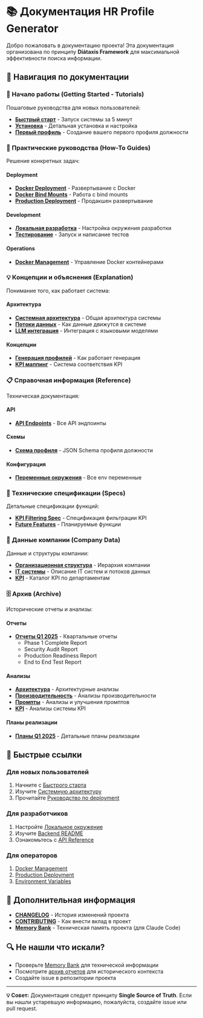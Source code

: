 # 📚 Документация HR Profile Generator

Добро пожаловать в документацию проекта! Эта документация организована по принципу **Diátaxis Framework** для максимальной эффективности поиска информации.

## 🧭 Навигация по документации

### 📖 Начало работы (Getting Started - Tutorials)
Пошаговые руководства для новых пользователей:

- **[Быстрый старт](getting-started/quick-start.md)** - Запуск системы за 5 минут
- **[Установка](getting-started/installation.md)** - Детальная установка и настройка
- **[Первый профиль](getting-started/first-profile.md)** - Создание вашего первого профиля должности

### 🔧 Практические руководства (How-To Guides)
Решение конкретных задач:

#### Deployment
- **[Docker Deployment](guides/deployment/docker-deployment.md)** - Развертывание с Docker
- **[Docker Bind Mounts](guides/deployment/docker-bind-mounts.md)** - Работа с bind mounts
- **[Production Deployment](guides/deployment/deployment-guide.md)** - Продакшен развертывание

#### Development
- **[Локальная разработка](guides/development/local-setup.md)** - Настройка окружения разработки
- **[Тестирование](guides/development/testing-guide.md)** - Запуск и написание тестов

#### Operations
- **[Docker Management](guides/operations/docker-management.md)** - Управление Docker контейнерами

### 💡 Концепции и объяснения (Explanation)
Понимание того, как работает система:

#### Архитектура
- **[Системная архитектура](explanation/architecture/system-architecture.md)** - Общая архитектура системы
- **[Потоки данных](explanation/architecture/data-flow.md)** - Как данные движутся в системе
- **[LLM интеграция](explanation/architecture/llm-integration.md)** - Интеграция с языковыми моделями

#### Концепции
- **[Генерация профилей](explanation/concepts/profile-generation.md)** - Как работает генерация
- **[KPI маппинг](explanation/concepts/kpi-mapping.md)** - Система соответствия KPI

### 📋 Справочная информация (Reference)
Техническая документация:

#### API
- **[API Endpoints](reference/api/endpoints.md)** - Все API эндпоинты

#### Схемы
- **[Схема профиля](reference/schemas/profile-schema.md)** - JSON Schema профиля должности

#### Конфигурация
- **[Переменные окружения](reference/configuration/environment-variables.md)** - Все env переменные

### 📐 Технические спецификации (Specs)
Детальные спецификации функций:

- **[KPI Filtering Spec](specs/KPI_FILTERING_IMPLEMENTATION_SPEC.md)** - Спецификация фильтрации KPI
- **[Future Features](specs/future-features/)** - Планируемые функции

### 🏢 Данные компании (Company Data)
Данные и структуры компании:

- **[Организационная структура](org_structure/)** - Иерархия компании
- **[IT системы](IT%20systems/)** - Описание IT систем и потоков данных
- **[KPI](KPI/)** - Каталог KPI по департаментам

### 🗄️ Архив (Archive)
Исторические отчеты и анализы:

#### Отчеты
- **[Отчеты Q1 2025](archive/reports/2025-Q1/)** - Квартальные отчеты
  - Phase 1 Complete Report
  - Security Audit Report
  - Production Readiness Report
  - End to End Test Report

#### Анализы
- **[Архитектура](archive/analysis/architecture/)** - Архитектурные анализы
- **[Производительность](archive/analysis/performance/)** - Анализы производительности
- **[Промпты](archive/analysis/prompts/)** - Анализы и улучшения промптов
- **[KPI](archive/analysis/kpi/)** - Анализы системы KPI

#### Планы реализации
- **[Планы Q1 2025](archive/implementation-plans/2025-Q1/)** - Детальные планы реализации

## 🎯 Быстрые ссылки

### Для новых пользователей
1. Начните с [Быстрого старта](getting-started/quick-start.md)
2. Изучите [Системную архитектуру](explanation/architecture/system-architecture.md)
3. Прочитайте [Руководство по deployment](guides/deployment/docker-deployment.md)

### Для разработчиков
1. Настройте [Локальное окружение](guides/development/local-setup.md)
2. Изучите [Backend README](../backend/README.md)
3. Ознакомьтесь с [API Reference](reference/api/endpoints.md)

### Для операторов
1. [Docker Management](guides/operations/docker-management.md)
2. [Production Deployment](guides/deployment/deployment-guide.md)
3. [Environment Variables](reference/configuration/environment-variables.md)

## 📝 Дополнительная информация

- **[CHANGELOG](../CHANGELOG.md)** - История изменений проекта
- **[CONTRIBUTING](../CONTRIBUTING.md)** - Как внести вклад в проект
- **[Memory Bank](../.memory_bank/README.md)** - Техническая память проекта (для Claude Code)

## 🔍 Не нашли что искали?

- Проверьте [Memory Bank](../.memory_bank/) для технической информации
- Посмотрите [архив отчетов](archive/reports/) для исторического контекста
- Создайте issue в репозитории проекта

---

**💡 Совет:** Документация следует принципу **Single Source of Truth**. Если вы нашли устаревшую информацию, пожалуйста, создайте issue или pull request.

